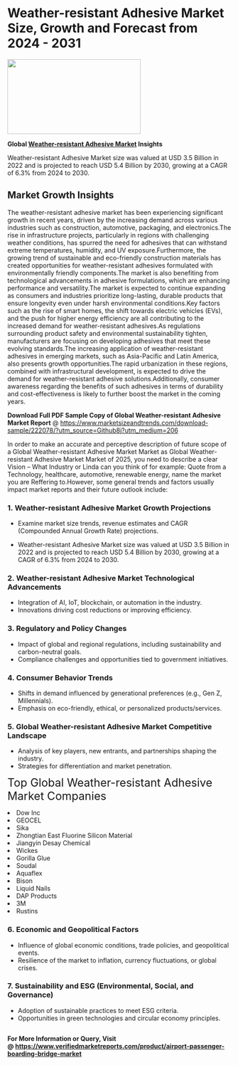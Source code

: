 <H1>Weather-resistant Adhesive Market Size, Growth and Forecast from 2024 - 2031</H1><img class="aligncenter size-medium wp-image-584254" src="https://thirdeyenews.in/wp-content/uploads/2024/09/Global-Market-Research-300x168.jpeg" alt="" width="300" height="168" /><p><strong>Global&nbsp;<a href="https://www.marketsizeandtrends.com/download-sample/222078/?utm_source=Github8j?utm_medium=206">Weather-resistant Adhesive Market</a> Insights</strong></p><p>Weather-resistant Adhesive Market size was valued at USD 3.5 Billion in 2022 and is projected to reach USD 5.4 Billion by 2030, growing at a CAGR of 6.3% from 2024 to 2030.</p><p><h2>Market Growth Insights</h2> The weather-resistant adhesive market has been experiencing significant growth in recent years, driven by the increasing demand across various industries such as construction, automotive, packaging, and electronics.The rise in infrastructure projects, particularly in regions with challenging weather conditions, has spurred the need for adhesives that can withstand extreme temperatures, humidity, and UV exposure.Furthermore, the growing trend of sustainable and eco-friendly construction materials has created opportunities for weather-resistant adhesives formulated with environmentally friendly components.The market is also benefiting from technological advancements in adhesive formulations, which are enhancing performance and versatility.The market is expected to continue expanding as consumers and industries prioritize long-lasting, durable products that ensure longevity even under harsh environmental conditions.Key factors such as the rise of smart homes, the shift towards electric vehicles (EVs), and the push for higher energy efficiency are all contributing to the increased demand for weather-resistant adhesives.As regulations surrounding product safety and environmental sustainability tighten, manufacturers are focusing on developing adhesives that meet these evolving standards.The increasing application of weather-resistant adhesives in emerging markets, such as Asia-Pacific and Latin America, also presents growth opportunities.The rapid urbanization in these regions, combined with infrastructural development, is expected to drive the demand for weather-resistant adhesive solutions.Additionally, consumer awareness regarding the benefits of such adhesives in terms of durability and cost-effectiveness is likely to further boost the market in the coming years.<p><span class=""><strong>Download Full PDF Sample Copy of Global Weather-resistant Adhesive Market Report</strong> @ <a href="https://www.marketsizeandtrends.com/download-sample/222078/?utm_source=Github8j?utm_medium=206" target="_blank">https://www.marketsizeandtrends.com/download-sample/222078/?utm_source=Github8j?utm_medium=206</a></span></p><p>In order to make an accurate and perceptive description of future scope of a Global&nbsp;Weather-resistant Adhesive Market Market as Global&nbsp;Weather-resistant Adhesive Market Market of 2025, you need to describe a clear Vision &ndash; What Industry or Linda can you think of for example: Quote from a Technology, healthcare, automotive, renewable energy, name the market you are Reffering to.However, some general trends and factors usually impact market reports and their future outlook include:</p><h3>1.&nbsp;<strong>Weather-resistant Adhesive Market Growth Projections</strong></h3><ul><li>Examine market size trends, revenue estimates and CAGR (Compounded Annual Growth Rate) projections.</li><li><p>Weather-resistant Adhesive Market size was valued at USD 3.5 Billion in 2022 and is projected to reach USD 5.4 Billion by 2030, growing at a CAGR of 6.3% from 2024 to 2030.</p></li></ul><h3>2.&nbsp;<strong>Weather-resistant Adhesive Market Technological Advancements</strong></h3><ul><li>Integration of AI, IoT, blockchain, or automation in the industry.</li><li>Innovations driving cost reductions or improving efficiency.</li></ul><h3>3.&nbsp;<strong>Regulatory and Policy Changes</strong></h3><ul><li>Impact of global and regional regulations, including sustainability and carbon-neutral goals.</li><li>Compliance challenges and opportunities tied to government initiatives.</li></ul><h3>4.&nbsp;<strong>Consumer Behavior Trends</strong></h3><ul><li>Shifts in demand influenced by generational preferences (e.g., Gen Z, Millennials).</li><li>Emphasis on eco-friendly, ethical, or personalized products/services.</li></ul><h3>5.&nbsp;<strong>Global Weather-resistant Adhesive Market Competitive Landscape</strong></h3><ul><li>Analysis of key players, new entrants, and partnerships shaping the industry.</li><li>Strategies for differentiation and market penetration.</li></ul><p data-pm-slice="1 1 []"><span style="color: inherit; font-family: inherit; font-size: 25px;">Top Global Weather-resistant Adhesive Market Companies</span></p><div class="" data-test-id=""><p><li>Dow Inc</li><li> GEOCEL</li><li> Sika</li><li> Zhongtian East Fluorine Silicon Material</li><li> Jiangyin Desay Chemical</li><li> Wickes</li><li> Gorilla Glue</li><li> Soudal</li><li> Aquaflex</li><li> Bison</li><li> Liquid Nails</li><li> DAP Products</li><li> 3M</li><li> Rustins</li></p></div><h3>6.&nbsp;<strong>Economic and Geopolitical Factors</strong></h3><ul><li>Influence of global economic conditions, trade policies, and geopolitical events.</li><li>Resilience of the market to inflation, currency fluctuations, or global crises.</li></ul><h3>7.&nbsp;<strong>Sustainability and ESG (Environmental, Social, and Governance)</strong></h3><ul><li>Adoption of sustainable practices to meet ESG criteria.</li><li>Opportunities in green technologies and circular economy principles.</li></ul><h2><strong style="font-size: 14px;">For More Information or Query, Visit @&nbsp;</strong><a style="background-color: #ffffff; font-size: 14px;" href="https://www.marketsizeandtrends.com/report/weather-resistant-adhesive-market/" target="_blank">https://www.verifiedmarketreports.com/product/airport-passenger-boarding-bridge-market</a></h2>
